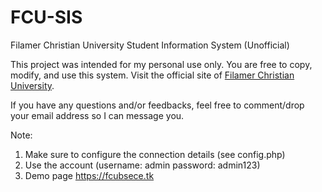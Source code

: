 # FCU-SIS
Filamer Christian University Student Information System (Unofficial)


This project was intended for my personal use only. You are free to copy, modify, and use this system. Visit the official site of <a href="http://filamer.edu.ph">Filamer Christian University</a>.

If you have any questions and/or feedbacks, feel free to comment/drop your email address so I can message you.


Note:
1. Make sure to configure the connection details (see config.php)
2. Use the account (username: admin password: admin123)
3. Demo page https://fcubsece.tk
